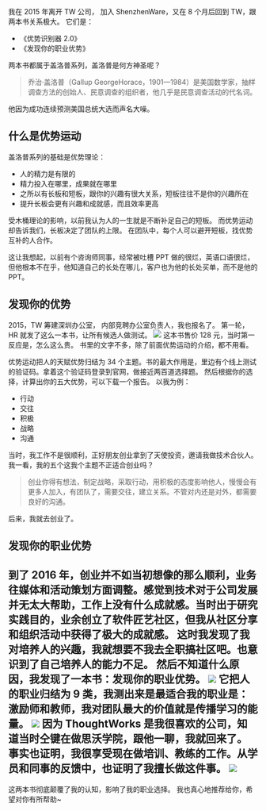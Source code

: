 我在 2015 年离开 TW 公司， 加入 ShenzhenWare，又在 8 个月后回到 TW，跟两本书关系极大。
它们是：
* 《优势识别器 2.0》
* 《发现你的职业优势》

两本书都属于盖洛普系列，盖洛普是何方神圣呢？
>乔治·盖洛普（Gallup GeorgeHorace，1901—1984）是美国数学家，抽样调查方法的创始人、民意调查的组织者，他几乎是民意调查活动的代名词。 

他因为成功连续预测美国总统大选而声名大噪。

## 什么是优势运动
盖洛普系列的基础是优势理论：
* 人的精力是有限的
* 精力投入在哪里，成果就在哪里
* 之所以有长板和短板，跟你的兴趣有很大关系，短板往往不是你的兴趣所在
* 提升长板会更有兴趣和成就感，而且效率更高

受木桶理论的影响，以前我认为人的一生就是不断补足自己的短板。
而优势运动却告诉我们，长板决定了团队的上限。
在团队中，每个人可以避开短板，找优势互补的人合作。

这让我想起，以前有个咨询师同事，经常被吐槽 PPT 做的很烂，英语口语很烂，但他根本不在乎，他知道自己的长处在哪儿，客户也为他的长处买单，而不是他的 PPT。

## 发现你的优势
2015，TW 筹建深圳办公室， 内部竞聘办公室负责人，我也报名了。
第一轮，HR 就发了这么一本书，让所有候选人做测试。
![](./_image/2017-02-25-07-21-05.jpg)
这本书售价 128 元，当时第一反应是，怎么这么贵。
书里的文字不多，除了前面优势运动的介绍，都不用看。

优势运动把人的天赋优势归结为 34 个主题。书的最大作用是，里边有个线上测试的验证码。拿着这个验证码登录到官网，做接近两百道选择题。
然后根据你的选择，计算出你的五大优势，可以下载一个报告。
以我为例：
* 行动
* 交往
* 积极
* 战略
* 沟通

当时，我工作不是很顺利，正好朋友创业拿到了天使投资，邀请我做技术合伙人。
我一看，我的五个这我个主题不正适合创业吗？
>创业你得有想法，制定战略，采取行动，用积极的态度影响他人，慢慢会有更多人加入，有团队了，需要交往，建立关系。不管对内还是对外，都需要良好的沟通。

后来，我就去创业了。

## 发现你的职业优势
到了 2016 年，创业并不如当初想像的那么顺利，业务往媒体和活动策划方面调整。感觉到技术对于公司发展并无太大帮助，工作上没有什么成就感。当时出于研究实践目的，业余创立了软件匠艺社区，但我从社区分享和组织活动中获得了极大的成就感。
这时我发现了我对培养人的兴趣，我就想要不我去全职搞社区吧。也意识到了自己培养人的能力不足。
然后不知道什么原因，我发现了一本书：发现你的职业优势。
![](./_image/2017-02-25-07-41-59.jpg)
它把人的职业归结为 9 类，我测出来是最适合我的职业是：激励师和教师，我对团队最大的价值就是传播学习的能量。
![](./_image/2017-02-25-07-23-51.jpg)
因为 ThoughtWorks 是我很喜欢的公司，知道当时仝键在做思沃学院，跟他一聊，我就回来了。
事实也证明，我很享受现在做培训、教练的工作。从学员和同事的反馈中，也证明了我擅长做这件事。
![](./_image/2017-02-25-07-40-21.jpg)
---
这两本书彻底颠覆了我的认知，影响了我的职业选择。
我也真心地推荐给你，希望对你有所帮助~